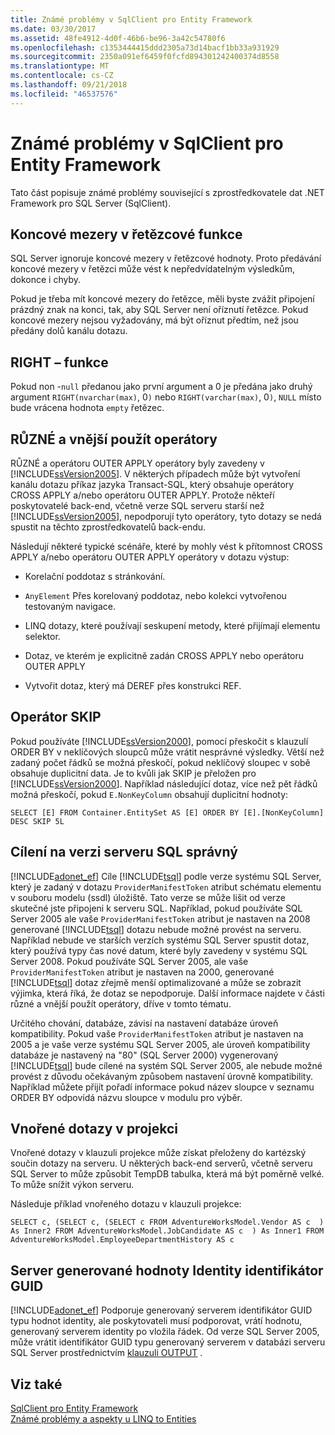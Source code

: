 ```yaml
---
title: Známé problémy v SqlClient pro Entity Framework
ms.date: 03/30/2017
ms.assetid: 48fe4912-4d0f-46b6-be96-3a42c54780f6
ms.openlocfilehash: c1353444415ddd2305a73d14bacf1bb33a931929
ms.sourcegitcommit: 2350a091ef6459f0fcfd894301242400374d8558
ms.translationtype: MT
ms.contentlocale: cs-CZ
ms.lasthandoff: 09/21/2018
ms.locfileid: "46537576"
---
```

# <a name="known-issues-in-sqlclient-for-entity-framework"></a>Známé problémy v SqlClient pro Entity Framework
Tato část popisuje známé problémy související s zprostředkovatele dat .NET Framework pro SQL Server (SqlClient).  
  
## <a name="trailing-spaces-in-string-functions"></a>Koncové mezery v řetězcové funkce  
 SQL Server ignoruje koncové mezery v řetězcové hodnoty. Proto předávání koncové mezery v řetězci může vést k nepředvídatelným výsledkům, dokonce i chyby.  
  
 Pokud je třeba mít koncové mezery do řetězce, měli byste zvážit připojení prázdný znak na konci, tak, aby SQL Server není oříznutí řetězce. Pokud koncové mezery nejsou vyžadovány, má být oříznut předtím, než jsou předány dolů kanálu dotazu.  
  
## <a name="right-function"></a>RIGHT – funkce  
 Pokud non -`null` předanou jako první argument a 0 je předána jako druhý argument `RIGHT(nvarchar(max)`, 0`)` nebo `RIGHT(varchar(max)`, 0`)`, `NULL` místo bude vrácena hodnota `empty` řetězec.  
  
## <a name="cross-and-outer-apply-operators"></a>RŮZNÉ a vnější použít operátory  
 RŮZNÉ a operátoru OUTER APPLY operátory byly zavedeny v [!INCLUDE[ssVersion2005](../../../../../includes/ssversion2005-md.md)]. V některých případech může být vytvoření kanálu dotazu příkaz jazyka Transact-SQL, který obsahuje operátory CROSS APPLY a/nebo operátoru OUTER APPLY. Protože někteří poskytovatelé back-end, včetně verze SQL serveru starší než [!INCLUDE[ssVersion2005](../../../../../includes/ssversion2005-md.md)], nepodporují tyto operátory, tyto dotazy se nedá spustit na těchto zprostředkovatelů back-endu.  
  
 Následují některé typické scénáře, které by mohly vést k přítomnost CROSS APPLY a/nebo operátoru OUTER APPLY operátory v dotazu výstup:  
  
-   Korelační poddotaz s stránkování.  
  
-   `AnyElement` Přes korelovaný poddotaz, nebo kolekci vytvořenou testovaným navigace.  
  
-   LINQ dotazy, které používají seskupení metody, které přijímají elementu selektor.  
  
-   Dotaz, ve kterém je explicitně zadán CROSS APPLY nebo operátoru OUTER APPLY  
  
-   Vytvořit dotaz, který má DEREF přes konstrukci REF.  
  
## <a name="skip-operator"></a>Operátor SKIP  
 Pokud používáte [!INCLUDE[ssVersion2000](../../../../../includes/ssversion2000-md.md)], pomocí přeskočit s klauzulí ORDER BY v neklíčových sloupců může vrátit nesprávné výsledky. Větší než zadaný počet řádků se možná přeskočí, pokud neklíčový sloupec v sobě obsahuje duplicitní data. Je to kvůli jak SKIP je přeložen pro [!INCLUDE[ssVersion2000](../../../../../includes/ssversion2000-md.md)]. Například následující dotaz, více než pět řádků možná přeskočí, pokud `E.NonKeyColumn` obsahují duplicitní hodnoty:  
  
```  
SELECT [E] FROM Container.EntitySet AS [E] ORDER BY [E].[NonKeyColumn] DESC SKIP 5L  
```  
  
## <a name="targeting-the-correct-sql-server-version"></a>Cílení na verzi serveru SQL správný  
 [!INCLUDE[adonet_ef](../../../../../includes/adonet-ef-md.md)] Cíle [!INCLUDE[tsql](../../../../../includes/tsql-md.md)] podle verze systému SQL Server, který je zadaný v dotazu `ProviderManifestToken` atribut schématu elementu v souboru modelu (ssdl) úložiště. Tato verze se může lišit od verze skutečné jste připojeni k serveru SQL. Například, pokud používáte SQL Server 2005 ale vaše `ProviderManifestToken` atribut je nastaven na 2008 generované [!INCLUDE[tsql](../../../../../includes/tsql-md.md)] dotazu nebude možné provést na serveru. Například nebude ve starších verzích systému SQL Server spustit dotaz, který používá typy čas nové datum, které byly zavedeny v systému SQL Server 2008. Pokud používáte SQL Server 2005, ale vaše `ProviderManifestToken` atribut je nastaven na 2000, generované [!INCLUDE[tsql](../../../../../includes/tsql-md.md)] dotaz zřejmě menší optimalizované a může se zobrazit výjimka, která říká, že dotaz se nepodporuje. Další informace najdete v části různé a vnější použít operátory, dříve v tomto tématu.  
  
 Určitého chování, databáze, závisí na nastavení databáze úroveň kompatibility. Pokud vaše `ProviderManifestToken` atribut je nastaven na 2005 a je vaše verze systému SQL Server 2005, ale úroveň kompatibility databáze je nastavený na "80" (SQL Server 2000) vygenerovaný [!INCLUDE[tsql](../../../../../includes/tsql-md.md)] bude cílené na systém SQL Server 2005, ale nebude možné provést z důvodu očekávaným způsobem nastavení úrovně kompatibility. Například můžete přijít pořadí informace pokud název sloupce v seznamu ORDER BY odpovídá názvu sloupce v modulu pro výběr.  
  
## <a name="nested-queries-in-projection"></a>Vnořené dotazy v projekci  
 Vnořené dotazy v klauzuli projekce může získat přeloženy do kartézský součin dotazy na serveru. U některých back-end serverů, včetně serveru SQL Server to může způsobit TempDB tabulka, která má být poměrně velké. To může snížit výkon serveru.  
  
 Následuje příklad vnořeného dotazu v klauzuli projekce:  
  
```  
SELECT c, (SELECT c, (SELECT c FROM AdventureWorksModel.Vendor AS c  ) As Inner2 FROM AdventureWorksModel.JobCandidate AS c  ) As Inner1 FROM AdventureWorksModel.EmployeeDepartmentHistory AS c  
```  
  
## <a name="server-generated-guid-identity-values"></a>Server generované hodnoty Identity identifikátor GUID  
 [!INCLUDE[adonet_ef](../../../../../includes/adonet-ef-md.md)] Podporuje generovaný serverem identifikátor GUID typu hodnot identity, ale poskytovateli musí podporovat, vrátí hodnotu, generovaný serverem identity po vložila řádek. Od verze SQL Server 2005, může vrátit identifikátor GUID typu generovaný serverem v databázi serveru SQL Server prostřednictvím [klauzuli OUTPUT](https://go.microsoft.com/fwlink/?LinkId=169400) .  
  
## <a name="see-also"></a>Viz také  
 [SqlClient pro Entity Framework](../../../../../docs/framework/data/adonet/ef/sqlclient-for-the-entity-framework.md)  
 [Známé problémy a aspekty u LINQ to Entities](../../../../../docs/framework/data/adonet/ef/language-reference/known-issues-and-considerations-in-linq-to-entities.md)
